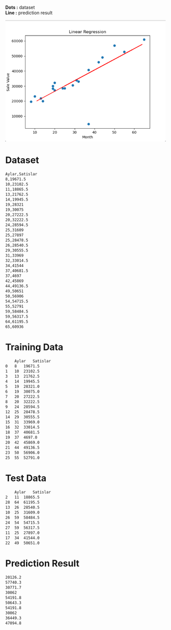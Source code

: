 **Dots    :** dataset <br/>
**Line    :** prediction result

![Result Image](result-image.png)

# Dataset
    Aylar,Satislar
    8,19671.5
    10,23102.5
    11,18865.5
    13,21762.5
    14,19945.5
    19,28321
    19,30075
    20,27222.5
    20,32222.5
    24,28594.5
    25,31609
    25,27897
    25,28478.5
    26,28540.5
    29,30555.5
    31,33969
    32,33014.5
    34,41544
    37,40681.5
    37,4697
    42,45869
    44,49136.5
    49,50651
    50,56906
    54,54715.5
    55,52791
    59,58484.5
    59,56317.5
    64,61195.5
    65,60936
    
# Training Data
    	Aylar	Satislar
    0	8	19671.5
    1	10	23102.5
    3	13	21762.5
    4	14	19945.5
    5	19	28321.0
    6	19	30075.0
    7	20	27222.5
    8	20	32222.5
    9	24	28594.5
    12	25	28478.5
    14	29	30555.5
    15	31	33969.0
    16	32	33014.5
    18	37	40681.5
    19	37	4697.0
    20	42	45869.0
    21	44	49136.5
    23	50	56906.0
    25	55	52791.0

# Test Data
    	Aylar	Satislar
    2	11	18865.5
    28	64	61195.5
    13	26	28540.5
    10	25	31609.0
    26	59	58484.5
    24	54	54715.5
    27	59	56317.5
    11	25	27897.0
    17	34	41544.0
    22	49	50651.0
    
# Prediction Result
    20126.2
    57740.3
    30771.7
    30062
    54191.8
    50643.3
    54191.8
    30062
    36449.3
    47094.8


